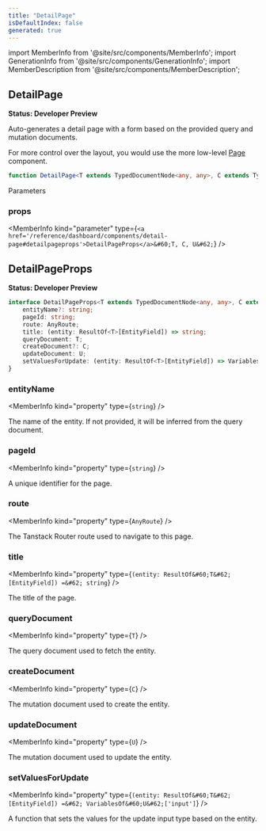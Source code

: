 ```yaml
---
title: "DetailPage"
isDefaultIndex: false
generated: true
---
```

<!-- This file was generated from the Vendure source. Do not modify. Instead, re-run the "docs:build" script -->
import MemberInfo from '@site/src/components/MemberInfo';
import GenerationInfo from '@site/src/components/GenerationInfo';
import MemberDescription from '@site/src/components/MemberDescription';


## DetailPage

<GenerationInfo sourceFile="packages/dashboard/src/lib/framework/page/detail-page.tsx" sourceLine="152" packageName="@vendure/dashboard" since="3.3.0" />

**Status: Developer Preview**

Auto-generates a detail page with a form based on the provided query and mutation documents.

For more control over the layout, you would use the more low-level <a href='/reference/dashboard/components/page#page'>Page</a> component.

```ts title="Signature"
function DetailPage<T extends TypedDocumentNode<any, any>, C extends TypedDocumentNode<any, any>, U extends TypedDocumentNode<any, any>>(props: DetailPageProps<T, C, U>): void
```
Parameters

### props

<MemberInfo kind="parameter" type={`<a href='/reference/dashboard/components/detail-page#detailpageprops'>DetailPageProps</a>&#60;T, C, U&#62;`} />



## DetailPageProps

<GenerationInfo sourceFile="packages/dashboard/src/lib/framework/page/detail-page.tsx" sourceLine="42" packageName="@vendure/dashboard" since="3.3.0" />

**Status: Developer Preview**

```ts title="Signature"
interface DetailPageProps<T extends TypedDocumentNode<any, any>, C extends TypedDocumentNode<any, any>, U extends TypedDocumentNode<any, any>, EntityField extends keyof ResultOf<T> = DetailEntityPath<T>> {
    entityName?: string;
    pageId: string;
    route: AnyRoute;
    title: (entity: ResultOf<T>[EntityField]) => string;
    queryDocument: T;
    createDocument?: C;
    updateDocument: U;
    setValuesForUpdate: (entity: ResultOf<T>[EntityField]) => VariablesOf<U>['input'];
}
```

<div className="members-wrapper">

### entityName

<MemberInfo kind="property" type={`string`}   />

The name of the entity.
If not provided, it will be inferred from the query document.
### pageId

<MemberInfo kind="property" type={`string`}   />

A unique identifier for the page.
### route

<MemberInfo kind="property" type={`AnyRoute`}   />

The Tanstack Router route used to navigate to this page.
### title

<MemberInfo kind="property" type={`(entity: ResultOf&#60;T&#62;[EntityField]) =&#62; string`}   />

The title of the page.
### queryDocument

<MemberInfo kind="property" type={`T`}   />

The query document used to fetch the entity.
### createDocument

<MemberInfo kind="property" type={`C`}   />

The mutation document used to create the entity.
### updateDocument

<MemberInfo kind="property" type={`U`}   />

The mutation document used to update the entity.
### setValuesForUpdate

<MemberInfo kind="property" type={`(entity: ResultOf&#60;T&#62;[EntityField]) =&#62; VariablesOf&#60;U&#62;['input']`}   />

A function that sets the values for the update input type based on the entity.


</div>
